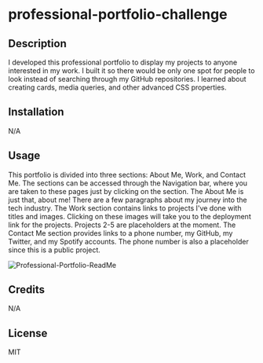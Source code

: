 # professional-portfolio-challenge

## Description
I developed this professional portfolio to display my projects to anyone interested in my work. I built it so there would be only one spot for people to look instead of searching through my GitHub repositories. I learned about creating cards, media queries, and other advanced CSS properties.

## Installation

N/A

## Usage

This portfolio is divided into three sections: About Me, Work, and Contact Me. The sections can be accessed through the Navigation bar, where you are taken to these pages just by clicking on the section. The About Me is just that, about me! There are a few paragraphs about my journey into the tech industry. The Work section contains links to projects I've done with titles and images. Clicking on these images will take you to the deployment link for the projects. Projects 2-5 are placeholders at the moment. The Contact Me section provides links to a phone number, my GitHub, my Twitter, and my Spotify accounts. The phone number is also a placeholder since this is a public project.


![Professional-Portfolio-ReadMe](https://github.com/MarinaA01/professional-portfolio-challenge/assets/68477249/d4d0ccb1-13c6-46f0-9d2a-a1d8c900a63c)



## Credits 
N/A

## License
MIT
